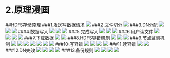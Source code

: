 # 2.原理漫画

##HDFS存储原理
###1.发送写数据请求
![](../../images/3/640.jpeg)
###2.文件切分
![](../../images/3/640-2.jpeg)
###3.DN分配
![](../../images/3/640-3.jpeg)
![](../../images/3/640-4.jpeg)
![](../../images/3/640.png)
###4.数据写入
![](../../images/3/640-2.png)
![](../../images/3/640-3.png)
![](../../images/3/640-4.png)
###5.完成写入
![](../../images/3/640-5.png)
![](../../images/3/640-6.png)
![](../../images/3/640-7.png)
###6.用户读文件
![](../../images/3/6401.png)
![](../../images/3/6402.png)
![](../../images/3/6403.png)
![](../../images/3/6404.png)
###7.下载数据
![](../../images/3/6405.png)
![](../../images/3/6406.png)
###8.HDFS容错机制
![](../../images/3/6407.png)
![](../../images/3/6408.png)
![](../../images/3/6409.png)
###9.节点监测机制
![](../../images/3/6410.png)
![](../../images/3/6411.png)
![](../../images/3/64012.png)
![](../../images/3/6413.png)
![](../../images/3/6414.png)
![](../../images/3/64015.png)
![](../../images/3/64016.png)
###10.写容错
![](../../images/3/64017.png)
![](../../images/3/64018.png)
![](../../images/3/64019.png)
![](../../images/3/64020.png)
###11.读容错
![](../../images/3/64021.png)
![](../../images/3/64022.png)
###12.DN失效
![](../../images/3/64023.png)
![](../../images/3/640-24.png)
![](../../images/3/640-25.png)
![](../../images/3/640-26.png)
###13.备份规则
![](../../images/3/64027.png)
![](../../images/3/640-28.png)
![](../../images/3/640-29.png)
![](../../images/3/640-30.png)